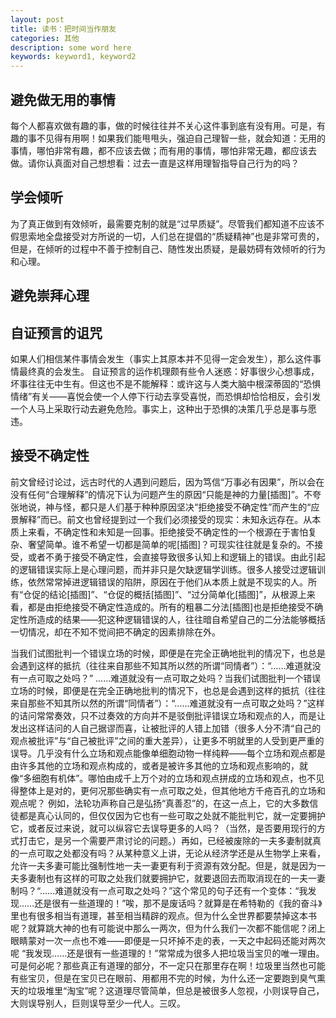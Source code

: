 ```yaml
---
layout: post
title: 读书：把时间当作朋友
categories: 其他
description: some word here
keywords: keyword1, keyword2
---
```

## 避免做无用的事情
每个人都喜欢做有趣的事，做的时候往往并不关心这件事到底有没有用。可是，有趣的事不见得有用啊！如果我们能甩甩头，强迫自己理智一些，就会知道：无用的事情，哪怕非常有趣，都不应该去做；而有用的事情，哪怕非常无趣，都应该去做。请你认真面对自己想想看：过去一直是这样用理智指导自己行为的吗？

## 学会倾听
为了真正做到有效倾听，最需要克制的就是“过早质疑”。尽管我们都知道不应该不假思索地全盘接受对方所说的一切，人们总在提倡的“质疑精神”也是非常可贵的，但是，在倾听的过程中不善于控制自己、随性发出质疑，是最妨碍有效倾听的行为和心理。

## 避免崇拜心理

## 自证预言的诅咒
如果人们相信某件事情会发生（事实上其原本并不见得一定会发生），那么这件事情最终真的会发生。
自证预言的运作机理颇有些令人迷惑：好事很少心想事成，坏事往往无中生有。但这也不是不能解释：或许这与人类大脑中根深蒂固的“恐惧情绪”有关——喜悦会使一个人停下行动去享受喜悦，而恐惧却恰恰相反，会引发一个人马上采取行动去避免危险。事实上，这种出于恐惧的决策几乎总是事与愿违。

## 接受不确定性
前文曾经讨论过，远古时代的人遇到问题后，因为笃信“万事必有因果”，所以会在没有任何“合理解释”的情况下认为问题产生的原因“只能是神的力量[插图]”。不夸张地说，神与怪，都只是人们基于种种原因坚决“拒绝接受不确定性”而产生的“应景解释”而已。前文也曾经提到过一个我们必须接受的现实：未知永远存在。从本质上来看，不确定性和未知是一回事。拒绝接受不确定性的一个根源在于害怕复杂、奢望简单。谁不希望一切都是简单的呢[插图]？可现实往往就是复杂的。不接受，或者不勇于接受不确定性，会直接导致很多认知上和逻辑上的错误。由此引起的逻辑错误实际上是心理问题，而并非只是欠缺逻辑学训练。很多人接受过逻辑训练，依然常常掉进逻辑错误的陷阱，原因在于他们从本质上就是不现实的人。所有“仓促的结论[插图]”、“仓促的概括[插图]”、“过分简单化[插图]”，从根源上来看，都是由拒绝接受不确定性造成的。所有的粗暴二分法[插图]也是拒绝接受不确定性所造成的结果——犯这种逻辑错误的人，往往暗自希望自己的二分法能够概括一切情况，却在不知不觉间把不确定的因素排除在外。

当我们试图批判一个错误立场的时候，即便是在完全正确地批判的情况下，也总是会遇到这样的抵抗（往往来自那些不知其所以然的所谓“同情者”）：“……难道就没有一点可取之处吗？”
……难道就没有一点可取之处吗？当我们试图批判一个错误立场的时候，即便是在完全正确地批判的情况下，也总是会遇到这样的抵抗（往往来自那些不知其所以然的所谓“同情者”）：“……难道就没有一点可取之处吗？”这样的诘问常常奏效，只不过奏效的方向并不是驳倒批评错误立场和观点的人，而是让发出这样诘问的人自己据谬而喜，让被批评的人错上加错（很多人分不清“自己的观点被批评”与“自己被批评”之间的重大差异），让更多不明就里的人受到更严重的误导。几乎没有什么立场和观点能像单细胞动物一样纯粹——每个立场和观点都是由许多其他的立场和观点构成的，或者是被许多其他的立场和观点影响的，就像“多细胞有机体”。哪怕由成千上万个对的立场和观点拼成的立场和观点，也不见得整体上是对的，更何况那些确实有一点可取之处，但其他地方千疮百孔的立场和观点呢？
例如，法轮功声称自己是弘扬“真善忍”的，在这一点上，它的大多数信徒都是真心认同的，但仅仅因为它也有一些可取之处就不能批判它，就一定要拥护它，或者反过来说，就可以纵容它去误导更多的人吗？（当然，是否要用现行的方式打击它，是另一个需要严肃讨论的问题。）再如，已经被废除的一夫多妻制就真的一点可取之处都没有吗？从某种意义上讲，无论从经济学还是从生物学上来看，允许一夫多妻可能比强制性地一夫一妻更有利于资源有效分配。但是，就是因为一夫多妻制也有这样的可取之处我们就要拥护它，就要退回去而取消现在的一夫一妻制吗？“……难道就没有一点可取之处吗？”这个常见的句子还有一个变体：“我发现……还是很有一些道理的！”唉，那不是废话吗？就算是在希特勒的《我的奋斗》里也有很多相当有道理，甚至相当精辟的观点。但为什么全世界都要禁掉这本书呢？就算跳大神的也有可能说中那么一两次，但为什么我们一次都不能信呢？闭上眼睛蒙对一次一点也不难——即便是一只坏掉不走的表，一天之中起码还能对两次呢
“我发现……还是很有一些道理的！”常常成为很多人把垃圾当宝贝的唯一理由。可是何必呢？那些真正有道理的部分，不一定只在那里存在啊！垃圾里当然也可能有些宝贝，但是在宝贝已在眼前、用都用不完的时候，为什么还一定要跑到臭气熏天的垃圾堆里“淘宝”呢？这道理尽管简单，但总是被很多人忽视，小则误导自己，大则误导别人，巨则误导至少一代人。三叹。